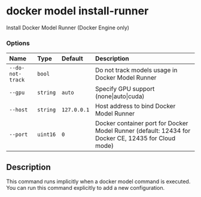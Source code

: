 # docker model install-runner

<!---MARKER_GEN_START-->
Install Docker Model Runner (Docker Engine only)

### Options

| Name             | Type     | Default     | Description                                                                                        |
|:-----------------|:---------|:------------|:---------------------------------------------------------------------------------------------------|
| `--do-not-track` | `bool`   |             | Do not track models usage in Docker Model Runner                                                   |
| `--gpu`          | `string` | `auto`      | Specify GPU support (none\|auto\|cuda)                                                             |
| `--host`         | `string` | `127.0.0.1` | Host address to bind Docker Model Runner                                                           |
| `--port`         | `uint16` | `0`         | Docker container port for Docker Model Runner (default: 12434 for Docker CE, 12435 for Cloud mode) |


<!---MARKER_GEN_END-->

## Description

 This command runs implicitly when a docker model command is executed. You can run this command explicitly to add a new configuration.
